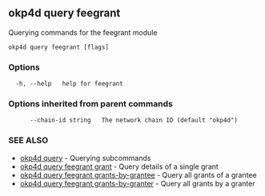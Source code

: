 ## okp4d query feegrant

Querying commands for the feegrant module

```
okp4d query feegrant [flags]
```

### Options

```
  -h, --help   help for feegrant
```

### Options inherited from parent commands

```
      --chain-id string   The network chain ID (default "okp4d")
```

### SEE ALSO

* [okp4d query](okp4d_query.md)	 - Querying subcommands
* [okp4d query feegrant grant](okp4d_query_feegrant_grant.md)	 - Query details of a single grant
* [okp4d query feegrant grants-by-grantee](okp4d_query_feegrant_grants-by-grantee.md)	 - Query all grants of a grantee
* [okp4d query feegrant grants-by-granter](okp4d_query_feegrant_grants-by-granter.md)	 - Query all grants by a granter

